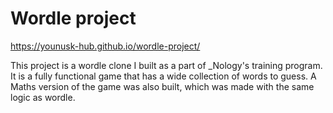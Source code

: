 # Wordle project

https://younusk-hub.github.io/wordle-project/

This project is a wordle clone I built as a part of _Nology's training program. It is a fully functional game that has a wide collection of words to guess. A Maths version of the game was also built, which was made with the same logic as wordle.
